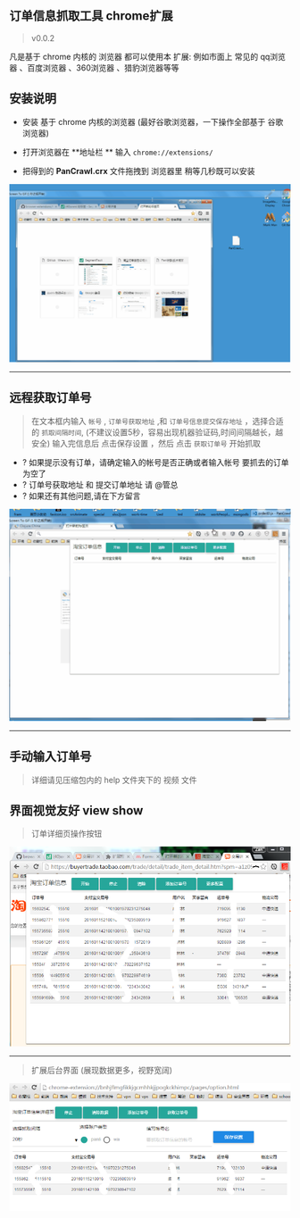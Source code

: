## 订单信息抓取工具  chrome扩展

>v0.0.2

凡是基于 chrome 内核的 浏览器 都可以使用本 扩展: 例如市面上 常见的  qq浏览器 、百度浏览器 、360浏览器 、猎豹浏览器等等



## 安装说明

- 安装 基于 chrome 内核的浏览器 (最好谷歌浏览器，一下操作全部基于 谷歌浏览器)

- 打开浏览器在 **地址栏 ** 输入 `chrome://extensions/`

- 把得到的 **PanCrawl.crx** 文件拖拽到 浏览器里 稍等几秒既可以安装


![](./help/PanCrawlHelp.gif)


---

## 远程获取订单号

> 在文本框内输入 `帐号` , `订单号获取地址` ,和 `订单号信息提交保存地址` ，选择合适的 `抓取间隔时间`,
> (不建议设置5秒，容易出现机器验证码,时间间隔越长，越安全)
> 输入完信息后 点击保存设置 ，然后 点击 `获取订单号` 开始抓取

- ? 如果提示没有订单，请确定输入的帐号是否正确或者输入帐号 要抓去的订单为空了
- ? 订单号获取地址 和 提交订单地址 请 @管总
- ? 如果还有其他问题,请在下方留言

![](./help/caozuo.gif)

---

## 手动输入订单号

> 详细请见压缩包内的 help 文件夹下的 视频 文件


## 界面视觉友好 view show


>订单详细页操作按钮

![](./img/po.png)



---



>扩展后台界面 (展现数据更多，视野宽阔)


![](./img/more.png)




